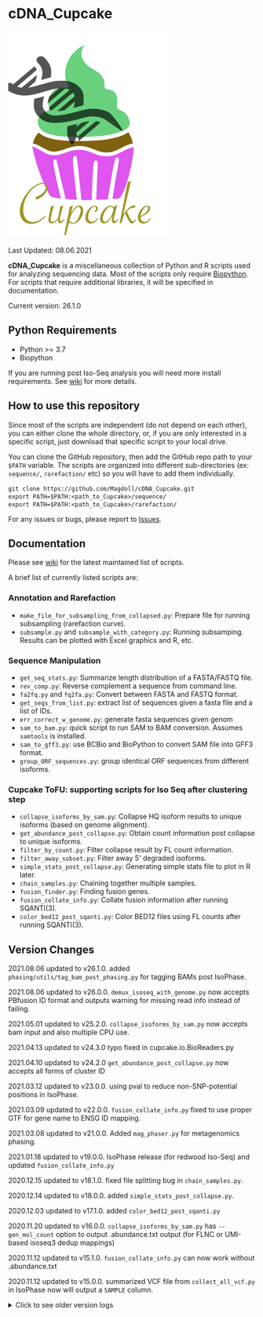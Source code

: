 # cDNA_Cupcake

![logo](https://github.com/Magdoll/images_public/blob/master/logos/Cupcake_logo.png)

Last Updated: 08.06.2021

**cDNA_Cupcake** is a miscellaneous collection of Python and R scripts used for analyzing sequencing data. Most of the scripts only require [Biopython](http://biopython.org/wiki/Download). For scripts that require additional libraries, it will be specified in documentation.

Current version: 26.1.0

## Python Requirements
* Python >= 3.7
* Biopython 


If you are running post Iso-Seq analysis you will need more install requirements. See [wiki](https://github.com/Magdoll/cDNA_Cupcake/wiki/Cupcake-ToFU%3A-supporting-scripts-for-Iso-Seq-after-clustering-step) for more details.

## How to use this repository

Since most of the scripts are independent (do not depend on each other), you can either clone the whole directory, or, if you are only interested in a specific script, just download that specific script to your local drive.

You can clone the GitHub repository, then add the GitHub repo path to your `$PATH` variable. The scripts are organized into different sub-directories (ex: `sequence/`, `rarefaction/` etc) so you will have to add them individually.

```
git clone https://github.com/Magdoll/cDNA_Cupcake.git
export PATH=$PATH:<path_to_Cupcake>/sequence/
export PATH=$PATH:<path_to_Cupcake>/rarefaction/
```


For any issues or bugs, please report to [Issues](https://github.com/Magdoll/cDNA_Cupcake/issues).

## Documentation

Please see [wiki](https://github.com/Magdoll/cDNA_Cupcake/wiki) for the latest maintained list of scripts.

A brief list of currently listed scripts are:

### Annotation and Rarefaction
* `make_file_for_subsampling_from_collapsed.py`: Prepare file for running subsampling (rarefaction curve).
* `subsample.py` and `subsample_with_category.py`: Running subsamping. Results can be plotted with Excel graphics and R, etc.

### Sequence Manipulation
* `get_seq_stats.py`: Summarize length distribution of a FASTA/FASTQ file.
* `rev_comp.py`: Reverse complement a sequence from command line.
* `fa2fq.py` and `fq2fa.py`: Convert between FASTA and FASTQ format.
* `get_seqs_from_list.py`: extract list of sequences given a fasta file and a list of IDs.
* `err_correct_w_genome.py`: generate fasta sequences given genom
* `sam_to_bam.py`: quick script to run SAM to BAM conversion. Assumes `samtools` is installed.
* `sam_to_gff3.py`: use BCBio and BioPython to convert SAM file into GFF3 format. 
* `group_ORF_sequences.py`: group identical ORF sequences from different isoforms.

### Cupcake ToFU: supporting scripts for Iso Seq after clustering step
* `collapse_isoforms_by_sam.py`: Collapse HQ isoform results to unique isoforms (based on genome alignment).
* `get_abundance_post_collapse.py`: Obtain count information post collapse to unique isoforms.
* `filter_by_count.py`: Filter collapse result by FL count information.
* `filter_away_subset.py`: Filter away 5' degraded isoforms.
* `simple_stats_post_collapse.py`: Generating simple stats file to plot in R later.
* `chain_samples.py`: Chaining together multiple samples.
* `fusion_finder.py`: Finding fusion genes.
* `fusion_collate_info.py`: Collate fusion information after running SQANTI(3).
* `color_bed12_post_sqanti.py`: Color BED12 files using FL counts after running SQANTI(3).



## Version Changes

2021.08.06 updated to v26.1.0. added `phasing/utils/tag_bam_post_phasing.py` for tagging BAMs post IsoPhase.

2021.08.06 updated to v26.0.0. `demux_isoseq_with_genome.py` now accepts PBfusion ID format and outputs warning for missing read info instead of failing.

2021.05.01 updated to v25.2.0. `collapse_isoforms_by_sam.py` now accepts bam input and also multiple CPU use.

2021.04.13 updated to v24.3.0 typo fixed in cupcake.io.BioReaders.py

2021.04.10 updated to v24.2.0 `get_abundance_post_collapse.py` now accepts all forms of cluster ID

2021.03.12 updated to v23.0.0. using pval to reduce non-SNP-potential positions in IsoPhase.  

2021.03.09 updated to v22.0.0. `fusion_collate_info.py` fixed to use proper GTF for gene name to ENSG ID mapping.

2021.03.08 updated to v21.0.0. Added `mag_phaser.py` for metagenomics phasing. 

2021.01.18 updated to v19.0.0. IsoPhase release (for redwood Iso-Seq) and updated `fusion_collate_info.py`

2020.12.15 updated to v18.1.0. fixed file splitting bug in `chain_samples.py`.

2020.12.14 updated to v18.0.0. added `simple_stats_post_collapse.py`.

2020.12.03 updated to v17.1.0. added `color_bed12_post_sqanti.py`

2020.11.20 updated to v16.0.0. `collapse_isoforms_by_sam.py` has `--gen_mol_count` option to output .abundance.txt output (for FLNC or UMI-based isoseq3 dedup mappings)

2020.11.12 updated to v15.1.0. `fusion_collate_info.py` can now work without .abundance.txt

2020.11.12 updated to v15.0.0. summarized VCF file from `collect_all_vcf.py` in IsoPhase now will output a `SAMPLE` column.

<details>
   <summary>Click to see older version logs</summary>
   
    2020.10.17 updated to v14.2.0. added `fusion_collate_info.py` which was missing in v14.0.0 causing install failure.
   
    2020.10.14 updated to v14.0.0. `fusion_finder.py` now outputs fusions in transcription order.
   
    2020.09.23 updated to v13.0.0. adding support for `isoseq3 dedup`
   
    2020.09.15 updated to v12.5.0. fixed bug for `chain_samples.py` where chromosomes are numeric (ex: 12 instead of chr12).
   
    2020.08.12 updated to v12.4.0. fixed bug for `chain_samples.py` for a chunk sizing bug.
   
    2020.08.05 updated to v12.3.0. fixed bug for `demux_isoseq_with_genome.py` to work with mapped fasta output in SL9.
   
    2020.07.15 updated to v12.2.0. fixed bug for `clip_out_UMI_cellBC.py` for MS characters - switched to unix dialect.
   
    2020.05.28 updated to v12.1.0. fixed bug for `clip_out_UMI_cellBC.py` handling cigar strings.

    2020.01.31 updated to v10.0.1. fixed typo in `collapse_isoforms_by_sam.py`
    
    2020.01.27 updated to v10.0.0. `chain_samples.py` now supported multithreading via `--cpus` option, also fixed chain bugs related to 3' differences.
    
    2019.12.30 updated to v9.2.0. fixed support for running `run_preCluster.py` that is used by Cogent.
    
    2019.12.18 updated to v9.1.1. changed `bcbiogff` dependency to `bcbio-gff` in `setup.py`.
    
    2019.12.18 updated to v9.1.0. added fasta support for `filter_away_subset.py` and `filter_by_count.py`.
    
    2019.12.09 updated to v9.0.3. fixed geneid display issue with PB.X.Y in GFF output for collapse.
    
    2019.10.02 updated to v9.0.2. updated collapse script series parameters to fit with isoseq3 output.
    
    2019.10.02 updated to v9.0.1. bug fix on fasta output in `dedup_FLNC_per_cluster.py`. removed pbcore dependency so Py3 fully usable for single cell scripts!
    
    2019.09.25 updated to v8.7.0. `clip_out_UMI_cellBC.py` supports unusual 10X 5' end single cell schema.

    
    2019.09.24 updated to v8.6. `cupcake.io.GFF.py` now supports `gene_id` write out.
    
    2019.09.16 updated to v8.5. fixed `collapse_isoforms_by_sam.py` incorrect behavior in fuzzy chain
    
    2019.08.20 updated to v8.4. `run_phaser.py` dependncy is pyvcf, not bio-vcf.
    
    2019.08.19 updated to v8.3. removed bug testing code in cupcake preclustering.
    
    2019.07.26 updated to v8.2. `subsample.py` now uses `min_fl_count` cutoff in count setup. also added `subsample_with_category.py`
    
    2019.07.25 updated to v8.1. `sam_to_gff3.py` modified to work with SQANTI2 (v3.3+) changes
    
    2019.07.02 updated to v8.0. `cupcake.io.GFF.GTF` now can handle missing transcript_name field
    
    2019.06.25 updated to v7.9. fixed minor dict issue with `demux_by_barcode_groups.py`
    
    2019.06.21 updated to v7.8. fixed `demux_by_barcode_groups.py` tab/space mixing issue.
    
    2019.06.20 updated to v7.7. fixed chromosome output error in `chain_fusion_samples.py`.
    
    2019.06.07 updated to v7.6. changed preClustering to include "tucked" sequences
    
    2019.06.03 updated to v7.5. added `summarize_byloci_results.py` and `collect_all_vcf.py` in phasing/ for IsoPhase.
    
    2019.05.28 updated to v7.4. fixed `select_loci_to_phase.py` to work for short genomes.
    
    2019.05.22 updated to v7.3. made `calc_expected_accuracy_from_fastq.py` and `filter_lq_isoforms.py` work for FLNC. Also added 0-bp exon filter for collapse script.
    
    2019.04.30 updated to v7.2. fixed warning/bug in `coordinate_mapper.py` by use `str()` instead of `.tostring()` for Bio.Seq objects.
    
    2019.04.30 updated to v7.1. added `group_ORF_sequences.py` for grouping ORF predictions.
    
    2019.04.08 updated to v7.0. fixed `summarize_sample_GFF_junctions.py` for newline error.
    
    2019.03.27 updated to v6.9. fixed `clip_out_UMI_cellBC.py` to properly handle 0-length UMIs or BCs (but not both).
    
    2019.03.19 updated to v6.8. fixed `phasing.io.SAMMPileUpReader.py` for cov 0 returns
    
    2019.03.14 updated to v6.7. added `sam_to_collapsed_gff.py`
    
    2019.03.11 updated to v6.6. temp support of lazy  BED reader in BED.py
    
    2019.02.25 updated to v6.5. fixed `filter_away_subset.py` to handle edge case where the shorter one is monoexonic.
    
    2019.01.31 updated to v6.4. fixed junction 6-field support in `scrub_sample_GFF_junctions.py`. 
    
    2019.01.30 updated to v6.3. fixed typo in `summarize_sample_GFF_junctions.py`.
    
    2019.01.12 updated to v6.2. added first version of IsoPhase scripts.
    
    2018.10.29 updated to v6.1. changed confusing param name in `chain_samples.py` to `--dun-merge-5-shorter`
    
    2018.10.29 updated to v6.0. added `demux_by_barcode_group.txt` for creating demultiplexed GFF (and FASTX) from demux count files.
    
    2018.10.15 updated to v5.11. `sam_to_gff3.py` updated to allow `source` param.
    
    2018.10.12 updated to v5.10. collapse scripts further handles isoseq3 with mapping formats.
    
    2018.08.30 updated to v5.9. have collapse script handle isoseq3 formats correctly in get_fl_from_id().
    
    2018.08.01 updated to v5.8. (also tagged as `cupcake_v5.8`) fixed `sam_to_gff3.py` to output GFF3 correctly, also refreshed BioReaders.py in sequence/ to be up-to-date with cupcake/io version.
    
    2018.07.16 updated to v5.7. added `sam_to_bam.py` and `sam_to_gff3.py` (requires BCBio)
    
    2018.07.13 updated to v5.6. fixed polyA length bug in make classify report for isoseq3.
    
    2018.06.29 updated to v5.4. collapse,fusion,abundance,demux now works with isoseq3 output. 
    
    2018.03.29 updated to v5.3. Update to work with pitchfork SA5.1
    
    2018.03.12 updated to v5.2. Fixed over-collapsing genes in collapse script. Now processing strands separately in correct manner.
    
    2017.11.06 updated to v4.1. pCS merge incorrect in `chain_samples.py`. Fixed.
    
    2017.10.31 updated to v4.0. pCS merge incorrect in `run_preCluster.py`. Fixed.
    
    2017.10.10 updated to v3.9. Merged pCS branch (`--dun_use_partial`) and cdunn's random seed.
    
    2017.09.25 updated to v3.7. Fixed minor printing error in `scrubbed.group.txt` for `scrub_sample_GFF_junctions.py`.
</details>
